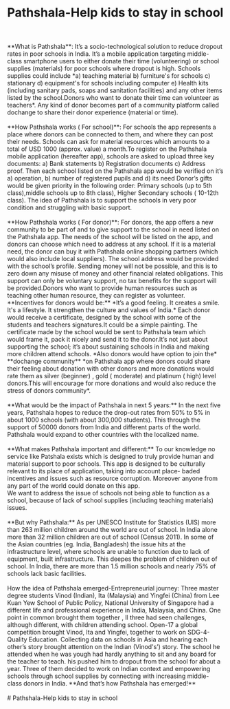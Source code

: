 # Pathshala-Help kids to stay in school
 <br/>
 <br/>
**What is Pathshala**: It’s a socio-technological solution to reduce dropout rates in poor schools in India. It’s a mobile application targeting middle-class smartphone users to either donate their time (volunteering) or school supplies (materials)  for poor schools where dropout is high. Schools supplies could include *a) teaching material b) furniture's for schools c) stationary d) equipment's for schools including computer e) Health kits (including sanitary pads, soaps and sanitation facilities) and any other items listed by the school.Donors who want to donate their time can volunteer as teachers*. Any kind of donor becomes part of a community platform called dochange to share their donor experience (material or time).
<br/>
<br/>
**How Pathshala works ( For school)**: For schools the app represents a place where donors can be connected to them, and where they can post their needs. Schools can ask for material resources which amounts to a total of USD 1000 (approx. value) a month.To register on the Pathshala mobile application (hereafter app), schools are asked to upload three key documents: a) Bank statements b) Registration documents c) Address proof. Then each school listed on the Pathshala app would be verified on it’s a) operation, b) number of registered pupils and d) its need Donor’s gifts would be given priority in the following order: Primary schools (up to 5th class),middle schools up to 8th class), Higher Secondary schools ( 10-12th class). The idea of Pathshala is to support the schools in very poor condition and struggling with basic support. 
<br/>
<br/>
**How Pathshala works ( For donor)**: For donors, the app offers a new community to be part of and to give  support to the school in need listed on the Pathshala app. The needs of the school will be listed on the app, and donors can choose which need to address at any school. If it is a material need, the donor can buy it with Pathshala online shopping partners (which would also include local suppliers). The school address would be provided with the school’s profile. Sending money will not be possible, and this is to zero down any misuse of money and other financial related obligations. This support can only be  voluntary support, no tax benefits for the support will be provided.Donors who want to provide human resources such as teaching other human resource, they can register as volunteer. **Incentives for donors would be:** *It’s a good feeling. It creates a smile. It's a lifestyle. It strengthen the culture and values of India.* Each donor would receive a certificate, designed by the school with some of the students and teachers signatures.It could be a simple painting. The certificate made by the school would be sent to Pathshala team which would frame it, pack it nicely and send it to the donor.It’s not just about supporting the school; it’s about sustaining schools in India and making more children attend schools. *Also donors would have option to join the* **dochange community** *on Pathshala app where donors could share their feeling about donation with other donors and more donations would rate them as silver (beginner) , gold ( moderate) and platinum ( high) level donors.This will encourage for more donations and would also reduce the stress of donors community*.  
<br/>
<br/>
**What would be the impact of Pathshala in next 5 years:** In the next five years, Pathshala hopes to reduce the drop-out rates from 50% to 5% in about 1000 schools (with about 300,000 students). This through the support of 50000 donors from India and different parts of the world. Pathshala would expand to other countries with the localized name.
<br/>
<br/>
**What makes Pathshala important and different:** To our knowledge no service like Patshala exists which is designed to truly provide human and material support to poor schools. This app is designed to be culturally relevant to its place of application, taking into account place- baded incentives and issues such as resource corruption. Moreover anyone from any part of the world could donate on this app.           
<br/>
We want to address the issue of schools not being able to function as a school, because of lack of school supplies (including teaching materials) issues. 
<br/>
<br/>
**But why Pathshala:** As per UNESCO Institute for Statistics (UIS) more than 263 million children around the world are out of school. In India alone more than 32 million children are out of school (Census 2011). In some of the Asian countries (eg. India, Bangladesh)       the issue hits at the infrastructure level, where schools are unable to function due to lack of equipment, built infrastructure. This deepes the problem of children out of school. In India, there are more than 1.5 million schools and nearly 75% of schools lack basic facilities.
<br/>
<br/>
How the idea of Pathshala emerged-Entrepreneurial journey: Three master degree students Vinod (Indian), Ita (Malaysia) and Yingfei (China) from Lee Kuan Yew School of Public Policy, National University of Singapore had a different life and professional experience in India, Malaysia, and China. One point in common brought them together , ll three had seen challenges, although different, with children  attending school. Open-17 a global competition  brought Vinod, Ita and Yingfei, together to work on SDG-4-Quality Education. Collecting data on schools in Asia and hearing each other’s story brought attention on the Indian (Vinod's’)  story. The school he attended when he was yough had hardly anything to sit and any board for the teacher to teach. his pushed him  to dropout from the school for about a year.  Three of them decided to work on Indian context and empowering schools through school supplies by connecting with increasing middle-class donors in India. **And that’s how Pathshala has emerged!**
<br/>
<br/>
# Pathshala-Help kids to stay in school
